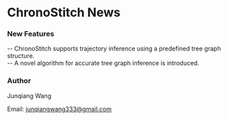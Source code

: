 # ChronoStitch News


### New Features

-- ChronoStitch supports trajectory inference using a predefined tree graph structure.   
-- A novel algorithm for accurate tree graph inference is introduced.






### Author 

Junqiang Wang

Email: junqiangwang333@gmail.com



